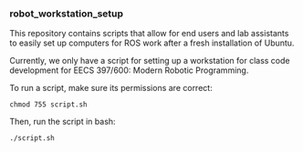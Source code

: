 ### robot_workstation_setup

This repository contains scripts that allow for end users and lab assistants to easily set up computers for ROS work after a fresh installation of Ubuntu.

Currently, we only have a script for setting up a workstation for class code development for EECS 397/600: Modern Robotic Programming.

To run a script, make sure its permissions are correct:

`chmod 755 script.sh`

Then, run the script in bash:

`./script.sh`